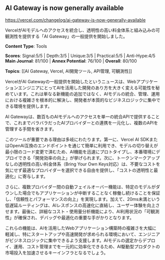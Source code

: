 ## AI Gateway is now generally available

https://vercel.com/changelog/ai-gateway-is-now-generally-available

VercelがAIモデルへのアクセスを統合し、透明性の高い料金体系と組み込みの可観測性を提供する「AI Gateway」の一般提供を開始しました。

**Content Type**: Tools

**Scores**: Signal:5/5 | Depth:3/5 | Unique:3/5 | Practical:5/5 | Anti-Hype:4/5
**Main Journal**: 81/100 | **Annex Potential**: 76/100 | **Overall**: 80/100

**Topics**: [[AI Gateway, Vercel, AI開発ツール, API管理, 可観測性]]

VercelがAI Gatewayの一般提供を開始したというニュースは、WebアプリケーションエンジニアにとってAIを活用した開発のあり方を大きく変える可能性を秘めています。これは単なる新機能の追加ではなく、AIモデルの統合、管理、運用における複雑さを根本的に解決し、開発者が本質的なビジネスロジックに集中できる環境を提供します。

AI Gatewayは、数百ものAIモデルへのアクセスを単一の統合APIで提供することで、これまでバラバラだったAIプロバイダーとの連携を一元化し、複数のAPIを管理する手間を省きます。

このツールが重要である理由は多岐にわたります。第一に、Vercel AI SDKまたはOpenAI互換のエンドポイントを通じて簡単に利用でき、モデルの切り替えが最小限のコード変更で済むため、AI機能を迅速にプロトタイプし、本番環境にデプロイできる「開発効率の向上」が挙げられます。次に、トークンマークアップなしの透明性の高い料金体系（Bring Your Own Keys対応）は、不要なコストを気にせず最適なプロバイダーを選択できる自由を提供し、「コストの透明性と最適化」に寄与します。

さらに、複数プロバイダー間の自動フェイルオーバー機能は、特定のモデルがダウンした場合でもアプリケーションが中断することなく稼働し続けることを保証し、「信頼性とパフォーマンスの向上」を実現します。加えて、20ms未満という低遅延ルーティングは、AIレスポンスの高速化に直結し、ユーザー体験を向上させます。最後に、詳細なコスト・使用量分析機能により、AI利用状況の「可観測性」が確保され、デバッグや最適化の重要な手がかりとなります。

これらの機能は、AIを活用したWebアプリケーション構築時の複雑さを大幅に軽減し、特にスタートアップや高速開発が求められる環境において、エンジニアがビジネスロジックに集中できるよう支援します。AIモデルの選定からデプロイ、運用、コスト管理までを一元的に効率化できるため、AI駆動型プロダクトの市場投入を加速させるキーインフラとなるでしょう。